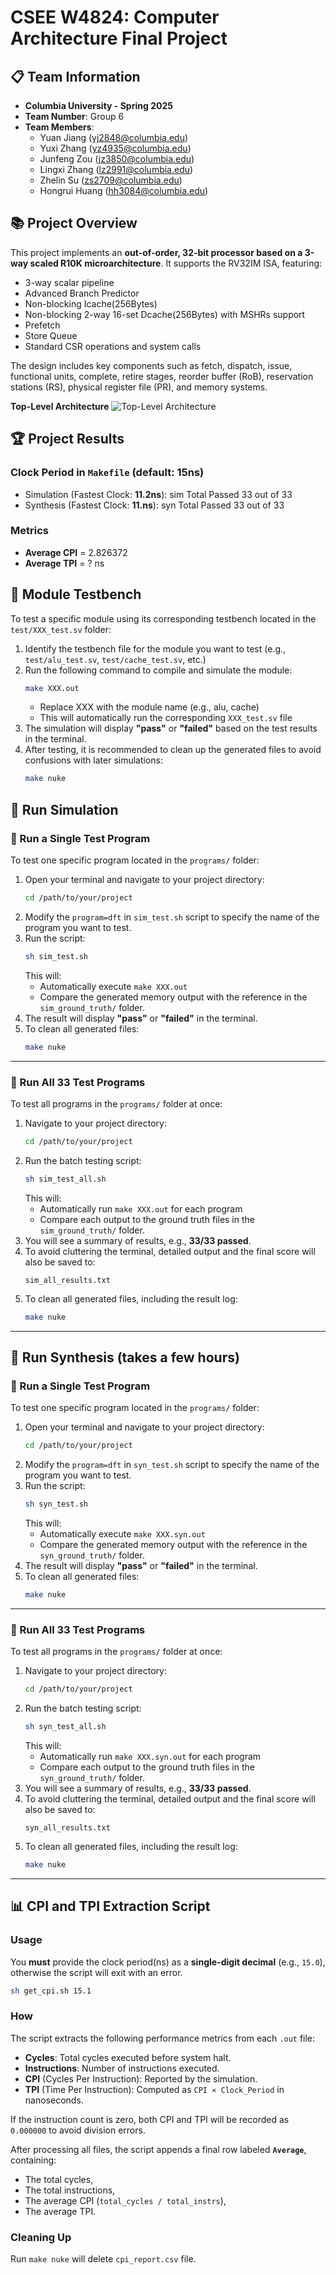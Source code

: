 # CSEE W4824: Computer Architecture Final Project

## 📋 Team Information
- **Columbia University - Spring 2025**
- **Team Number**: Group 6
- **Team Members**:
  - Yuan Jiang (yj2848@columbia.edu)
  - Yuxi Zhang (yz4935@columbia.edu)
  - Junfeng Zou (jz3850@columbia.edu)
  - Lingxi Zhang (lz2991@columbia.edu)
  - Zhelin Su (zs2709@columbia.edu)
  - Hongrui Huang (hh3084@columbia.edu)

## 📚 Project Overview

This project implements an **out-of-order, 32-bit processor based on a 3-way scaled R10K microarchitecture**.
It supports the RV32IM ISA, featuring:
- 3-way scalar pipeline
- Advanced Branch Predictor
- Non-blocking Icache(256Bytes)
- Non-blocking 2-way 16-set Dcache(256Bytes) with MSHRs support
- Prefetch
- Store Queue
- Standard CSR operations and system calls

The design includes key components such as fetch, dispatch, issue, functional units, complete, retire stages, reorder buffer (RoB), reservation stations (RS), physical register file (PR), and memory systems. 

**Top-Level Architecture**
![Top-Level Architecture](docs/OoO_pipeline.png)

## 🏆 Project Results

### Clock Period in `Makefile` (default: 15ns)
- Simulation (Fastest Clock: **11.2ns**):   sim Total Passed 33 out of 33
- Synthesis (Fastest Clock: **11.ns**):   syn Total Passed 33 out of 33
### Metrics
- **Average CPI** = 2.826372
- **Average TPI** = ? ns

## 🧩 Module Testbench
To test a specific module using its corresponding testbench located in the `test/XXX_test.sv` folder:

1. Identify the testbench file for the module you want to test (e.g., `test/alu_test.sv`, `test/cache_test.sv`, etc.)
2. Run the following command to compile and simulate the module:
   ```bash
   make XXX.out
   ```
   - Replace XXX with the module name (e.g., alu, cache)
   - This will automatically run the corresponding `XXX_test.sv` file
3. The simulation will display **"pass"** or **"failed"** based on the test results in the terminal.
4. After testing, it is recommended to clean up the generated files to avoid confusions with later simulations:
   ```bash
   make nuke
   ```

## 🚀 Run Simulation

### 🔹 Run a Single Test Program

To test one specific program located in the `programs/` folder:

1. Open your terminal and navigate to your project directory:
   ```bash
   cd /path/to/your/project
   ```
2. Modify the `program=dft` in `sim_test.sh` script to specify the name of the program you want to test.
3. Run the script:
   ```bash
   sh sim_test.sh
   ```
   This will:
   - Automatically execute `make XXX.out`
   - Compare the generated memory output with the reference in the `sim_ground_truth/` folder.
4. The result will display **"pass"** or **"failed"** in the terminal.
5. To clean all generated files:
   ```bash
   make nuke
   ```

---

### 🔹 Run All 33 Test Programs

To test all programs in the `programs/` folder at once:

1. Navigate to your project directory:
   ```bash
   cd /path/to/your/project
   ```
2. Run the batch testing script:
   ```bash
   sh sim_test_all.sh
   ```
   This will:
   - Automatically run `make XXX.out` for each program
   - Compare each output to the ground truth files in the `sim_ground_truth/` folder.
3. You will see a summary of results, e.g., **33/33 passed**.
4. To avoid cluttering the terminal, detailed output and the final score will also be saved to:
   ```
   sim_all_results.txt
   ```
5. To clean all generated files, including the result log:
   ```bash
   make nuke
   ```
---

## 🚀 Run Synthesis (takes a few hours)

### 🔹 Run a Single Test Program

To test one specific program located in the `programs/` folder:

1. Open your terminal and navigate to your project directory:
   ```bash
   cd /path/to/your/project
   ```
2. Modify the `program=dft` in `syn_test.sh` script to specify the name of the program you want to test.
3. Run the script:
   ```bash
   sh syn_test.sh
   ```
   This will:
   - Automatically execute `make XXX.syn.out`
   - Compare the generated memory output with the reference in the `syn_ground_truth/` folder.
4. The result will display **"pass"** or **"failed"** in the terminal.
5. To clean all generated files:
   ```bash
   make nuke
   ```

---

### 🔹 Run All 33 Test Programs

To test all programs in the `programs/` folder at once:

1. Navigate to your project directory:
   ```bash
   cd /path/to/your/project
   ```
2. Run the batch testing script:
   ```bash
   sh syn_test_all.sh
   ```
   This will:
   - Automatically run `make XXX.syn.out` for each program
   - Compare each output to the ground truth files in the `syn_ground_truth/` folder.
3. You will see a summary of results, e.g., **33/33 passed**.
4. To avoid cluttering the terminal, detailed output and the final score will also be saved to:
   ```
   syn_all_results.txt
   ```
5. To clean all generated files, including the result log:
   ```bash
   make nuke
   ```
---

## 📊 CPI and TPI Extraction Script

### Usage

You **must** provide the clock period(ns) as a **single-digit decimal** (e.g., `15.0`), otherwise the script will exit with an error.
```bash
sh get_cpi.sh 15.1
```
### How
The script extracts the following performance metrics from each `.out` file:
- **Cycles**: Total cycles executed before system halt.
- **Instructions**: Number of instructions executed.
- **CPI** (Cycles Per Instruction): Reported by the simulation.
- **TPI** (Time Per Instruction): Computed as `CPI × Clock_Period` in nanoseconds.

If the instruction count is zero, both CPI and TPI will be recorded as `0.000000` to avoid division errors.

After processing all files, the script appends a final row labeled **`Average`**, containing:
- The total cycles,
- The total instructions,
- The average CPI (`total_cycles / total_instrs`),
- The average TPI.

### Cleaning Up
Run `make nuke` will delete `cpi_report.csv` file.